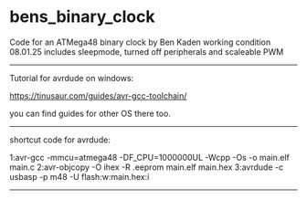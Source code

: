 # bens_binary_clock

Code for an ATMega48 binary clock
by Ben Kaden
working condition 08.01.25
includes sleepmode, turned off peripherals and scaleable PWM
____________________________________________________________

Tutorial for avrdude on windows:

https://tinusaur.com/guides/avr-gcc-toolchain/

you can find guides for other OS there too.
____________________________________________________________

shortcut code for avrdude:

1:avr-gcc -mmcu=atmega48 -DF_CPU=1000000UL -Wcpp -Os -o main.elf main.c
2:avr-objcopy -O ihex -R .eeprom main.elf main.hex
3:avrdude -c usbasp -p m48 -U flash:w:main.hex:i
____________________________________________________________
